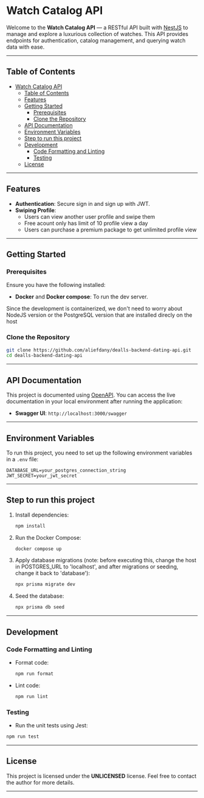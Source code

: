 # Watch Catalog API

Welcome to the **Watch Catalog API** — a RESTful API built with [NestJS](https://nestjs.com/) to manage and explore a luxurious collection of watches. This API provides endpoints for authentication, catalog management, and querying watch data with ease.

---

## Table of Contents

- [Watch Catalog API](#watch-catalog-api)
  - [Table of Contents](#table-of-contents)
  - [Features](#features)
  - [Getting Started](#getting-started)
    - [Prerequisites](#prerequisites)
    - [Clone the Repository](#clone-the-repository)
  - [API Documentation](#api-documentation)
  - [Environment Variables](#environment-variables)
  - [Step to run this project](#step-to-run-this-project)
  - [Development](#development)
    - [Code Formatting and Linting](#code-formatting-and-linting)
    - [Testing](#testing)
  - [License](#license)

---

## Features

- **Authentication**: Secure sign in and sign up with JWT.
- **Swiping Profile**:
  - Users can view another user profile and swipe them
  - Free acount only has limit of 10 profile view a day
  - Users can purchase a premium package to get unlimited profile view

---

## Getting Started

### Prerequisites

Ensure you have the following installed:

- **Docker** and **Docker compose**: To run the dev server.

Since the development is containerized, we don't need to worry about NodeJS version or the PostgreSQL version that are installed direcly on the host

### Clone the Repository

```bash
git clone https://github.com/aliefdany/dealls-backend-dating-api.git
cd dealls-backend-dating-api
```

---

## API Documentation

This project is documented using [OpenAPI](https://swagger.io/). You can access the live documentation in your local environment after running the application:

- **Swagger UI**: `http://localhost:3000/swagger`

---

## Environment Variables

To run this project, you need to set up the following environment variables in a `.env` file:

```env
DATABASE_URL=your_postgres_connection_string
JWT_SECRET=your_jwt_secret
```

---

## Step to run this project

1. Install dependencies:

   ```bash
   npm install
   ```

2. Run the Docker Compose:

   ```bash
   docker compose up
   ```

3. Apply database migrations (note: before executing this, change the host in POSTGRES_URL to 'localhost', and after migrations or seeding, change it back to 'database'):

   ```bash
   npx prisma migrate dev
   ```

4. Seed the database:
   ```bash
   npx prisma db seed
   ```

---

## Development

### Code Formatting and Linting

- Format code:
  ```bash
  npm run format
  ```
- Lint code:
  ```bash
  npm run lint
  ```

### Testing

- Run the unit tests using Jest:

```bash
npm run test
```

---

## License

This project is licensed under the **UNLICENSED** license. Feel free to contact the author for more details.

---
